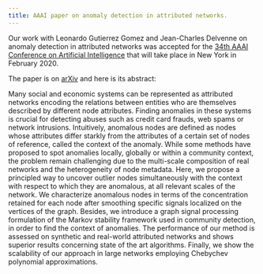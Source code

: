 ```yaml
---
title: AAAI paper on anomaly detection in attributed networks.
---
```


Our work with Leonardo Gutierrez Gomez and Jean-Charles Delvenne on anomaly detection in attributed networks was accepted for the [34th AAAI Conference on Artificial Intelligence](https://aaai.org/Conferences/AAAI-20/) that will take place in New York in February 2020.

The paper is on [arXiv](https://arxiv.org/abs/1912.04144) and here is its abstract:

Many social and economic systems can be represented as attributed networks encoding the relations between entities who are themselves described by different node attributes. Finding anomalies in these systems is crucial for detecting abuses such as credit card frauds, web spams or network intrusions. Intuitively, anomalous nodes are defined as nodes whose attributes differ starkly from the attributes of a certain set of nodes of reference, called the context of the anomaly.
While some methods have proposed to spot anomalies locally, globally or within a community context, the problem remain challenging due to the multi-scale composition of real networks and the heterogeneity of node metadata. Here, we propose a principled way to uncover outlier nodes simultaneously with the context with respect to which they are anomalous, at all relevant scales of the network.
We characterize anomalous nodes in terms of the concentration retained for each node after smoothing specific signals localized on the vertices of the graph. Besides, we introduce a graph signal processing formulation of the Markov stability framework used in community detection, in order to find the context of anomalies. The performance of our method is assessed on synthetic and real-world attributed networks and shows superior results concerning state of the art algorithms. Finally, we show the scalability of our approach in large networks employing Chebychev polynomial approximations.
